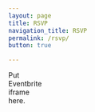 ```yaml
---
layout: page
title: RSVP
navigation_title: RSVP
permalink: /rsvp/
button: true

---
```


Put <br />
Eventbrite <br />
iframe <br />
here. <br />